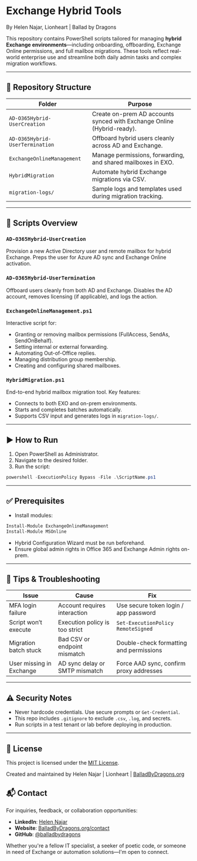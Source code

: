 # Exchange Hybrid Tools  
By Helen Najar, Lionheart | Ballad by Dragons

This repository contains PowerShell scripts tailored for managing **hybrid Exchange environments**—including onboarding, offboarding, Exchange Online permissions, and full mailbox migrations. These tools reflect real-world enterprise use and streamline both daily admin tasks and complex migration workflows.

---

## 📁 Repository Structure

| Folder                          | Purpose                                                                 |
|----------------------------------|-------------------------------------------------------------------------|
| `AD-O365Hybrid-UserCreation`     | Create on-prem AD accounts synced with Exchange Online (Hybrid-ready). |
| `AD-O365Hybrid-UserTermination` | Offboard hybrid users cleanly across AD and Exchange.                  |
| `ExchangeOnlineManagement`      | Manage permissions, forwarding, and shared mailboxes in EXO.           |
| `HybridMigration`               | Automate hybrid Exchange migrations via CSV.                            |
| `migration-logs/`               | Sample logs and templates used during migration tracking.              |

---

## 🔧 Scripts Overview

### `AD-O365Hybrid-UserCreation`
Provision a new Active Directory user and remote mailbox for hybrid Exchange. Preps the user for Azure AD sync and Exchange Online activation.

### `AD-O365Hybrid-UserTermination`
Offboard users cleanly from both AD and Exchange. Disables the AD account, removes licensing (if applicable), and logs the action.

### `ExchangeOnlineManagement.ps1`
Interactive script for:
- Granting or removing mailbox permissions (FullAccess, SendAs, SendOnBehalf).
- Setting internal or external forwarding.
- Automating Out-of-Office replies.
- Managing distribution group membership.
- Creating and configuring shared mailboxes.

### `HybridMigration.ps1`
End-to-end hybrid mailbox migration tool. Key features:
- Connects to both EXO and on-prem environments.
- Starts and completes batches automatically.
- Supports CSV input and generates logs in `migration-logs/`.

---

## ▶️ How to Run

1. Open PowerShell as Administrator.
2. Navigate to the desired folder.
3. Run the script:
```powershell
powershell -ExecutionPolicy Bypass -File .\ScriptName.ps1
````

---

## ✅ Prerequisites

* Install modules:

```powershell
Install-Module ExchangeOnlineManagement
Install-Module MSOnline
```

* Hybrid Configuration Wizard must be run beforehand.
* Ensure global admin rights in Office 365 and Exchange Admin rights on-prem.

---

## 🧠 Tips & Troubleshooting

| Issue                    | Cause                          | Fix                                     |
| ------------------------ | ------------------------------ | --------------------------------------- |
| MFA login failure        | Account requires interaction   | Use secure token login / app password   |
| Script won’t execute     | Execution policy is too strict | `Set-ExecutionPolicy RemoteSigned`      |
| Migration batch stuck    | Bad CSV or endpoint mismatch   | Double-check formatting and permissions |
| User missing in Exchange | AD sync delay or SMTP mismatch | Force AAD sync, confirm proxy addresses |

---

## ⚠️ Security Notes

* Never hardcode credentials. Use secure prompts or `Get-Credential`.
* This repo includes `.gitignore` to exclude `.csv`, `.log`, and secrets.
* Run scripts in a test tenant or lab before deploying in production.

---

## 📜 License

This project is licensed under the [MIT License](https://github.com/balladbydragons/Exchange-Hybrid-Tools/blob/main/LICENSE.md).

Created and maintained by Helen Najar | Lionheart | [BalladByDragons.org](https://www.balladbydragons.org)

## 📬 Contact

For inquiries, feedback, or collaboration opportunities:

- **LinkedIn**: [Helen Najar](https://www.linkedin.com/in/helen-najar)  
- **Website**: [BalladByDragons.org/contact](https://www.balladbydragons.org/contact)  
- **GitHub**: [@balladbydragons](https://github.com/balladbydragons)  

Whether you're a fellow IT specialist, a seeker of poetic code, or someone in need of Exchange or automation solutions—I'm open to connect.

